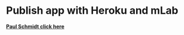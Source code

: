 # Publish app with Heroku and mLab

**[Paul Schmidt click here](https://intense-forest-65530.herokuapp.com/)**